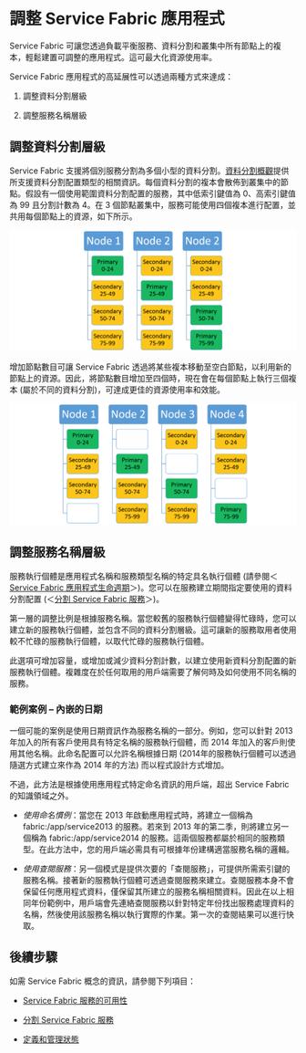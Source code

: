 <properties
   pageTitle="Service Fabric 服務的延展性"
   description="描述如何調整 Service Fabric 服務"
   services="service-fabric"
   documentationCenter=".net"
   authors="appi101"
   manager="timlt"
   editor=""/>

<tags
   ms.service="service-fabric"
   ms.devlang="dotnet"
   ms.topic="article"
   ms.tgt_pltfrm="NA"
   ms.workload="NA"
   ms.date="04/23/2015"
   ms.author="aprameyr"/>

# 調整 Service Fabric 應用程式
Service Fabric 可讓您透過負載平衡服務、資料分割和叢集中所有節點上的複本，輕鬆建置可調整的應用程式。這可最大化資源使用率。

Service Fabric 應用程式的高延展性可以透過兩種方式來達成：

1. 調整資料分割層級

2. 調整服務名稱層級

## 調整資料分割層級
Service Fabric 支援將個別服務分割為多個小型的資料分割。[資料分割概觀](service-fabric-concepts-partitioning.md)提供所支援資料分割配置類型的相關資訊。每個資料分割的複本會散佈到叢集中的節點。假設有一個使用範圍資料分割配置的服務，其中低索引鍵值為 0、高索引鍵值為 99 且分割計數為 4。在 3 個節點叢集中，服務可能使用四個複本進行配置，並共用每個節點上的資源，如下所示。

![使用三個節點分割配置](./media/service-fabric-concepts-scalability/layout-three-nodes.png)

增加節點數目可讓 Service Fabric 透過將某些複本移動至空白節點，以利用新的節點上的資源。因此，將節點數目增加至四個時，現在會在每個節點上執行三個複本 (屬於不同的資料分割)，可達成更佳的資源使用率和效能。

![使用四個節點分割配置](./media/service-fabric-concepts-scalability/layout-four-nodes.png)

## 調整服務名稱層級
服務執行個體是應用程式名稱和服務類型名稱的特定具名執行個體 (請參閱＜[Service Fabric 應用程式生命週期](service-fabric-application-lifecycle.md)＞)。您可以在服務建立期間指定要使用的資料分割配置 (＜[分割 Service Fabric 服務](service-fabric-concepts-partitioning.md)＞)。

第一層的調整比例是根據服務名稱。當您較舊的服務執行個體變得忙碌時，您可以建立新的服務執行個體，並包含不同的資料分割層級。這可讓新的服務取用者使用較不忙碌的服務執行個體，以取代忙碌的服務執行個體。

此選項可增加容量，或增加或減少資料分割計數，以建立使用新資料分割配置的新服務執行個體。複雜度在於任何取用的用戶端需要了解何時及如何使用不同名稱的服務。

### 範例案例 – 內嵌的日期
一個可能的案例是使用日期資訊作為服務名稱的一部分。例如，您可以針對 2013 年加入的所有客戶使用具有特定名稱的服務執行個體，而 2014 年加入的客戶則使用其他名稱。此命名配置可以允許名稱根據日期 (2014年的服務執行個體可以透過隨選方式建立來作為 2014 年的方法) 而以程式設計方式增加。

不過，此方法是根據使用應用程式特定命名資訊的用戶端，超出 Service Fabric 的知識領域之外。

- *使用命名慣例*：當您在 2013 年啟動應用程式時，將建立一個稱為 fabric:/app/service2013 的服務。若來到 2013 年的第二季，則將建立另一個稱為 fabric:/app/service2014 的服務。這兩個服務都屬於相同的服務類型。在此方法中，您的用戶端必需具有可根據年份建構適當服務名稱的邏輯。

- *使用查閱服務*：另一個模式是提供次要的「查閱服務」，可提供所需索引鍵的服務名稱。接著新的服務執行個體可透過查閱服務來建立。查閱服務本身不會保留任何應用程式資料，僅保留其所建立的服務名稱相關資料。因此在以上相同年份範例中，用戶端會先連絡查閱服務以針對特定年份找出服務處理資料的名稱，然後使用該服務名稱以執行實際的作業。第一次的查閱結果可以進行快取。

## 後續步驟

如需 Service Fabric 概念的資訊，請參閱下列項目：

- [Service Fabric 服務的可用性](service-fabric-availability-services.md)

- [分割 Service Fabric 服務](service-fabric-concepts-partitioning.md)

- [定義和管理狀態](service-fabric-concepts-state.md)
 

<!---HONumber=July15_HO2-->